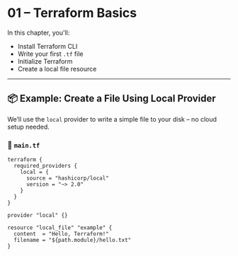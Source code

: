 # 01 – Terraform Basics

In this chapter, you'll:

- Install Terraform CLI
- Write your first `.tf` file
- Initialize Terraform
- Create a local file resource

---

## 📦 Example: Create a File Using Local Provider

We’ll use the `local` provider to write a simple file to your disk – no cloud setup needed.

### 📄 `main.tf`
```hcl
terraform {
  required_providers {
    local = {
      source = "hashicorp/local"
      version = "~> 2.0"
    }
  }
}

provider "local" {}

resource "local_file" "example" {
  content  = "Hello, Terraform!"
  filename = "${path.module}/hello.txt"
}
```
